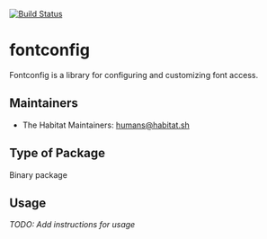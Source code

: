 [![Build Status](https://dev.azure.com/chefcorp-partnerengineering/Chef%20Base%20Plans/_apis/build/status/chef-base-plans.fontconfig?branchName=master)](https://dev.azure.com/chefcorp-partnerengineering/Chef%20Base%20Plans/_build/latest?definitionId=69&branchName=master)

# fontconfig

Fontconfig is a library for configuring and
  customizing font access.

## Maintainers

* The Habitat Maintainers: <humans@habitat.sh>

## Type of Package

Binary package

## Usage

*TODO: Add instructions for usage*
